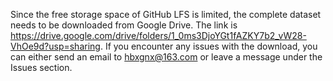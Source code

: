 Since the free storage space of GitHub LFS is limited, the complete dataset needs to be downloaded from Google Drive. The link is https://drive.google.com/drive/folders/1_0ms3DjoYGt1fAZKY7b2_vW28-VhOe9d?usp=sharing. If you encounter any issues with the download, you can either send an email to hbxgnx@163.com or leave a message under the Issues section.
